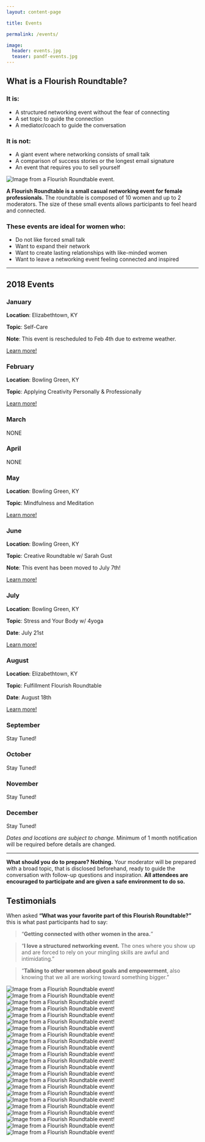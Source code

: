 ```yaml
---
layout: content-page

title: Events

permalink: /events/

image:
  header: events.jpg
  teaser: pandf-events.jpg
---
```


## What is a **Flourish Roundtable**?

<div class="row">
  <div class="col-md-8 col-sm-12">
    <h3>It is:</h3>
    <ul>
      <li>A structured networking event without the fear of connecting</li>
      <li>A set topic to guide the connection</li>
      <li>A mediator/coach to guide the conversation</li>
    </ul>
    <h3>It is not:</h3>
    <ul>
      <li>A giant event where networking consists of small talk</li>
      <li>A comparison of success stories or the longest email signature</li>
      <li>An event that requires you to sell yourself</li>
    </ul>
  </div>
  <div class="col-md-4 col-sm-12">
    <img src="/assets/images/events/what-is-flourish-roundtable.jpg" alt="Image from a Flourish Roundtable event.">
  </div>
</div>

**A Flourish Roundtable is a small casual networking event for female professionals.** The roundtable is composed of 10 women and up to 2 moderators. The size of these small events allows participants to feel heard and connected. 

### These events are ideal for women who:

- Do not like forced small talk
- Want to expand their network
- Want to create lasting relationships with like-minded women
- Want to leave a networking event feeling connected and inspired

<hr class="secondary">

## 2018 Events

<div id="calendar">
  <div class="month january">
    <h3>January</h3>
    <div class="month-content">
      <div class="month-details">
        <p><strong>Location</strong>: Elizabethtown, KY</p>
        <p><strong>Topic</strong>: Self-Care</p>
        <p><strong>Note</strong>: This event is rescheduled to Feb 4th due to extreme weather.</p>
      </div>
      <a href="https://www.eventbrite.com/e/flourish-roundtable-self-care-tickets-42190978352">
        <div class="sign-up">
          <span>Learn more!</span>
        </div>
      </a>
    </div>
  </div>
  <div class="month february">
    <h3>February</h3>
    <div class="month-content">
      <div class="month-details">
        <p><strong>Location</strong>: Bowling Green, KY</p>
        <p><strong>Topic</strong>: Applying Creativity Personally & Professionally</p>
      </div>
      <a href="https://www.eventbrite.com/e/flourish-roundtable-paint-and-sip-applying-creativity-tickets-42860546047">
        <div class="sign-up">
          <span>Learn more!</span>
        </div>
      </a>
    </div>
  </div>
  <div class="month march">
    <h3>March</h3>
    <div class="month-content">
      <div class="month-details">
        <p>NONE</p>
      </div>
    </div>
  </div>
  <div class="month april">
    <h3>April</h3>
    <div class="month-content">
      <div class="month-details">
        <p>NONE</p>
      </div>
    </div>
  </div>
  <div class="month may">
    <h3>May</h3>
    <div class="month-content">
      <div class="month-details">
        <p><strong>Location</strong>: Bowling Green, KY</p>
        <p><strong>Topic</strong>: Mindfulness and Meditation</p>
      </div>
      <a href="https://www.eventbrite.com/e/flourish-roundtable-mindfulness-meditation-w-4yoga-tickets-44975573150">
      <div class="sign-up">
        <span>Learn more!</span>
      </div>
      </a>
    </div>
  </div>
  <div class="month june">
    <h3>June</h3>
    <div class="month-content">
      <div class="month-details">
        <p><strong>Location</strong>: Bowling Green, KY</p>
        <p><strong>Topic</strong>: Creative Roundtable w/ Sarah Gust</p>
        <p><strong>Note</strong>: This event has been moved to July 7th!</p>
      </div>
      <a href="https://www.eventbrite.com/e/creative-flow-ft-custom-henna-by-sarah-gust-tickets-46906338120?aff=erelexpmlt">
        <div class="sign-up">
          <span>Learn more!</span>
        </div>
      </a>
    </div>
  </div>
  <div class="month july">
    <h3>July</h3>
    <div class="month-content">
      <div class="month-details">
        <p><strong>Location</strong>: Bowling Green, KY</p>
        <p><strong>Topic</strong>: Stress and Your Body w/ 4yoga</p>
        <p><strong>Date</strong>: July 21st</p>
      </div>
      <a href="https://www.eventbrite.com/e/stress-busting-ft-chair-yoga-tickets-47536858022">
        <div class="sign-up">
          <span>Learn more!</span>
        </div>
      </a>
    </div>
  </div>
  <div class="month august">
    <h3>August</h3>
    <div class="month-content">
      <div class="month-details">
        <p><strong>Location</strong>: Elizabethtown, KY</p>
        <p><strong>Topic</strong>: Fulfillment Flourish Roundtable</p>
        <p><strong>Date</strong>: August 18th</p>
      </div>
      <a href="https://www.eventbrite.com/e/fulfillment-flourish-roundtable-tickets-48103752619?aff=efbeventtix">
        <div class="sign-up">
          <span>Learn more!</span>
        </div>
      </a>
    </div> 
  </div>
  <div class="month september">
    <h3>September</h3>
    <div class="month-content">
      <div class="month-details">
        <p>Stay Tuned!</p>
      </div>
    </div>
  </div>
  <div class="month october">
    <h3>October</h3>
    <div class="month-content">
      <div class="month-details">
        <p>Stay Tuned!</p>
      </div>
    </div>
  </div>
  <div class="month november">
    <h3>November</h3>
    <div class="month-content">
      <div class="month-details">
        <p>Stay Tuned!</p>
      </div>
    </div>
  </div>
  <div class="month december">
    <h3>December</h3>
    <div class="month-content">
      <div class="month-details">
        <p>Stay Tuned!</p>
      </div>
    </div>
  </div>
</div>

*Dates and locations are subject to change.* Minimum of 1 month notification will be required before details are changed.

<hr class="secondary">

**What should you do to prepare? Nothing.** Your moderator will be prepared with a broad topic, that is disclosed beforehand, ready to guide the conversation with follow-up questions and inspiration. **All attendees are encouraged to participate and are given a safe environment to do so.**

## Testimonials

When asked **“What was your favorite part of this Flourish Roundtable?”** this is what past participants had to say:

>“**Getting connected with other women in the area.**”

>“**I love a structured networking event.** The ones where you show up and are forced to rely on your mingling skills are awful and intimidating.”

>“**Talking to other women about goals and empowerment**, also knowing that we all are working toward something bigger.”

<section id="eventsGallery">
  <img src="/assets/images/events/event1-pic1.jpg" alt="Image from a Flourish Roundtable event!">
  <img src="/assets/images/events/event1-pic2.jpg" alt="Image from a Flourish Roundtable event!">
  <img src="/assets/images/events/event1-pic3.jpg" alt="Image from a Flourish Roundtable event!">
  <img src="/assets/images/events/event1-pic4.jpg" alt="Image from a Flourish Roundtable event!">
  <img src="/assets/images/events/event1-pic5.jpg" alt="Image from a Flourish Roundtable event!">
  <img src="/assets/images/events/event1-pic6.jpg" alt="Image from a Flourish Roundtable event!">
  <img src="/assets/images/events/event1-pic7.jpg" alt="Image from a Flourish Roundtable event!">
  <img src="/assets/images/events/event2-pic1.jpg" alt="Image from a Flourish Roundtable event!">
  <img src="/assets/images/events/event2-pic2.jpg" alt="Image from a Flourish Roundtable event!">
  <img src="/assets/images/events/event2-pic3.jpg" alt="Image from a Flourish Roundtable event!">
  <img src="/assets/images/events/event2-pic4.jpg" alt="Image from a Flourish Roundtable event!">
  <img src="/assets/images/events/event2-pic5.jpg" alt="Image from a Flourish Roundtable event!">
  <img src="/assets/images/events/event5-pic1.jpg" alt="Image from a Flourish Roundtable event!">
  <img src="/assets/images/events/event5-pic2.jpg" alt="Image from a Flourish Roundtable event!">
  <img src="/assets/images/events/event5-pic3.jpg" alt="Image from a Flourish Roundtable event!">
  <img src="/assets/images/events/event5-pic4.jpg" alt="Image from a Flourish Roundtable event!">
  <img src="/assets/images/events/event5-pic5.jpg" alt="Image from a Flourish Roundtable event!">
  <img src="/assets/images/events/event5-pic6.jpg" alt="Image from a Flourish Roundtable event!">
  <img src="/assets/images/events/event5-pic7.jpg" alt="Image from a Flourish Roundtable event!">
  <img src="/assets/images/events/event8-pic1.jpg" alt="Image from a Flourish Roundtable event!">
  <img src="/assets/images/events/event8-pic2.jpg" alt="Image from a Flourish Roundtable event!">
  <img src="/assets/images/events/event8-pic3.jpg" alt="Image from a Flourish Roundtable event!">
  <img src="/assets/images/events/event8-pic4.jpg" alt="Image from a Flourish Roundtable event!">
</section>
